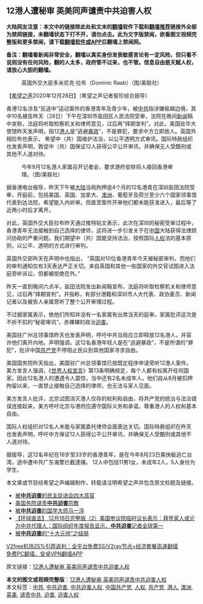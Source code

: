  <h2>12港人遭秘审 英美同声谴责中共迫害人权</h2> <p class="notice"><b>大陆网友注意：本文中的链接除此处和文末的<a href="https://github.com/bannedbook/fanqiang" >翻墙</a>软件下载和<a href="https://github.com/killgcd/justmysocks/blob/master/README.md">翻墙推荐</a>链接外全部为禁网链接，未翻墙状态下打不开，请勿点击。此为文字版禁闻，欲看图文视频完整版和更多禁闻，请下载<a href="https://github.com/bannedbook/fanqiang">翻墙软件或APP</a>后翻墙上禁闻网。</p><p>备注：翻墙看新闻非常安全，翻墙以真实身份发表敏感言论有一定风险，但只看不说则没有任何风险，翻的人太多，政府管不过来，也不管。信息自由是天赋人权，请放心大胆的翻墙。</b></p>  <div class="entry"> <figure><figcaption>英国外交大臣多米尼克·拉布（Dominic Raab）（图/美联社）</figcaption></figure> <p>【<span class='wp_keywordlink_affiliate'><a href="https://www.soundofhope.org" title="希望之声" target="_blank">希望之声</a></span>2020年12月28日】（希望之声记者斐珍综合报导）</p> <p>香港12名涉及“反送中”运动案件的香港青年及青少年，被<a href="https://www.bannedbook.org/bnews/tag/%e4%b8%ad%e5%85%b1/" class="st_tag internal_tag" rel="tag" title="标签 中共 下的日志">中共</a>指涉嫌偷越边境，其中10名被告昨天（28日）下午在深圳市盐田区人民法院受审，法院在晚间<span class='wp_keywordlink_affiliate'><a href="https://www.bannedbook.org/" title="新闻">新闻</a></span>稿中宣称，法庭将听取检察机关和律师意见，过后再“择期宣判”。对此，美国驻华大使馆昨天发声明，指12<a href="https://www.bannedbook.org/bnews/tag/%e6%b8%af%e4%ba%ba/" class="st_tag internal_tag" rel="tag" title="标签 港人 下的日志">港人</a>是“逃避<span class='wp_keywordlink'><a href="https://www.bannedbook.org/forum11/topic276.html" title="禁片：评中国共产党的暴政" target="_blank">暴政</a></span>”，不是罪犯，要求中方立即放人。英国外相拉布也表示， 希望中（共）国维护法治，以公平透明方式审讯。国际特赦组织也发表声明，敦促中（共）国保证12人获得公平公开审讯，并确保无人受酷刑或其他不人道对待。</p> <figure><figcaption>今年9月12名港人家属召开记者会，要求港府安排将人接回香港审理。（图/美联社）</figcaption></figure> <p>据香港电台报导，昨天下午被<span class='wp_keywordlink_affiliate'><a href="https://www.bannedbook.org/" title="大陆" target="_blank">大陆</a></span>当局拘押逾4个月的12名港青在深圳盐田法院受审，开庭前，包括美国、英国、加拿大、<a href="https://www.bannedbook.org/bnews/tag/%e6%be%b3%e6%b4%b2/" class="st_tag internal_tag" rel="tag" title="标签 澳洲 下的日志">澳洲</a>、葡萄牙及荷兰至少六个国家领事馆代表到达法院，希望能入内听审。但直至案件开审他们都未能获准进入，最后等了近两小时后才离开。</p>  <p>对此，英国外交大臣拉布昨天通过推特贴文表示，此次在深圳的秘密受审过程中，香港青年无法接触到自己选择的律师，这将进一步引发关于在<span class='wp_keywordlink_affiliate'><a href="https://www.bannedbook.org/" title="中国" target="_blank">中国</a></span>大陆获得法律顾问协助的严重问题。我们期望中（共）国能坚持法治，按照国际<a href="https://www.bannedbook.org/bnews/tag/%e4%ba%ba%e6%9d%83/" class="st_tag internal_tag" rel="tag" title="标签 人权 下的日志">人权</a>法的基本原则，以公平、透明的方式进行审判。</p> <p>英国外交部昨天在声明中也指出， “英国对10位香港青年今天被秘密审判，而他们的审判通知仅有3天表达严正关切。来自英国和其他一些国家的外交官试图进入法庭旁听诉讼，但都被拒绝在外。”</p> <p>昨天一直到晚间六点半，盐田法院发出新闻稿宣布，法庭将听取检察机关和律师意见，过后再“择期宣判”。并指称，有部分港籍和深圳市人大代表、政协委员、新闻记者以及被告人亲属旁听了整个公开审理过程。</p>  <p>不过据家属表示，依他们所知并没有一名家属有出席当天的庭审。家属批评这次是不折不扣的“秘密审讯”，赤裸裸的政治<a href="https://www.bannedbook.org/bnews/tag/%e8%bf%ab%e5%ae%b3/" class="st_tag internal_tag" rel="tag" title="标签 迫害 下的日志">迫害</a>。</p> <p>美国驻广州总领事馆昨天也发表声明，呼吁中共当局应立即释放12名港人，并容许他们离开内地。声明强调，这12名香港年轻人是在“逃避暴政”，不是所谓的“罪犯”，批评中国<a href="https://www.bannedbook.org/bnews/tag/%e5%85%b1%e4%ba%a7%e5%85%9a/" class="st_tag internal_tag" rel="tag" title="标签 共产党 下的日志">共产党</a>不停阻止民众到其他国家寻求自由。</p> <p>美国国务院昨天指出，美国驻广州总领事馆已按既定程序申请旁听12港人案件。美方发言人强调，《<span class='wp_keywordlink'><a href="https://www.bannedbook.org/forum2/topic1074.html" title="中共如何偽造《世界人權宣言》" target="_blank">世界人权宣言</a></span>》第13条明确规定，每个人都有权离开任何国家。因此12名港人的遭遇令人震惊，当中还有2名未成年人，他们自从8月被扣押拘留以来，一直禁止接触自己选择的律师，也无法与家人见面。</p>  <p>美方发言人批评，北京试图消灭港人仅存的权利和自由，将共产党的统治与法治错误连接起来，美方呼吁北京与港府应遵守国际义务和承诺，尊重港人的人权和基本自由。</p> <p>国际人权组织对12名人未能与家属委托律师会面表达关切。国际特赦组织在昨天也发表声明，呼吁中方保证12人获得公平公开审讯，并确保无人受酷刑或其他不人道对待。</p> <p>据报导，这12名年纪在16岁至33岁的香港青年，是在今年8月23日乘快艇逃亡台湾，途中遭中共广东海警拦截逮捕。 12人中包括11男1女，未成年2人，5人身份为学生。</p>  <p>本文章或节目经希望之声编辑制作，转载请注明希望之声并包含原文标题及链接。</p> <ul class='op-related-articles' title='相关阅读'> <li><a href='https://www.bannedbook.org/bnews/lishi/20201227/1455729.html' target='_blank'>被<b>中共迫害</b>的民主促进会四大高官</a></li> <li><a href='https://www.bannedbook.org/bnews/bannedvideo/20201225/1454837.html' target='_blank'>美国务院谴责<b>中共迫害</b>宗教</a></li> <li><a href='https://www.bannedbook.org/bnews/lishi/20201221/1451873.html' target='_blank'>被<b>中共迫害</b>的国学大师马一浮</a></li> <li><a href='https://www.bannedbook.org/bnews/bannedvideo/20201217/1449358.html' target='_blank'>【环球直击】 12月16日完整版（2）美国参议院临时议长表示：拜登家人或沦为中共代理人；国际组织年度报告显示，<b>中共迫害</b>记者全球第一</a></li> <li><a href='https://www.bannedbook.org/bnews/lishi/20201216/1448532.html' target='_blank'>被<b>中共迫害</b>的“十大元帅”之结局</a></li> </ul> <p class="texttj"> <a href="https://www.bannedbook.org/forum23/topic22702.html" target="_blank">V2free机场25%引荐返利：全平台免费SS/V2ray节点+经济套餐高速翻墙</a><br/> <a href="https://github.com/bannedbook/fanqiang/wiki/%E7%A6%81%E9%97%BB%E7%BD%91%E5%AE%89%E5%8D%93%E7%BF%BB%E5%A2%99%E6%96%B0%E9%97%BBAPP" target="_blank">免费PC翻墙、安卓VPN翻墙APP</a></p><p>原文链接：<a class="src_link"  href="https://www.soundofhope.org/post/458110" target="_blank">12港人遭秘审 英美同声谴责中共迫害人权</a></p><a name='sharetosocial'></a>       <div><b>本文的图文或视频完整版</b>：<a href='https://www.bannedbook.org/bnews/comments/20201229/1457037.html'>12港人遭秘审 英美同声谴责中共迫害人权</a></div>  </div><!--END ENTRY--> <div class="postfooter"> <div>本文标签：<a href="https://www.bannedbook.org/bnews/tag/%e4%b8%ad%e5%85%b1/" rel="tag">中共</a>, <a href="https://www.bannedbook.org/bnews/tag/%E4%B8%AD%E5%85%B1%E8%BF%AB%E5%AE%B3/" rel="tag">中共迫害</a>, <a href="https://www.bannedbook.org/bnews/tag/%E4%B8%AD%E5%85%B1%E8%BF%AB%E5%AE%B3%E4%BA%BA%E6%9D%83/" rel="tag">中共迫害人权</a>, <a href="https://www.bannedbook.org/bnews/tag/%e4%b8%ad%e5%9b%bd%e5%85%b1%e4%ba%a7%e5%85%9a/" rel="tag">中国共产党</a>, <a href="https://www.bannedbook.org/bnews/tag/%e4%ba%ba%e6%9d%83/" rel="tag">人权</a>, <a href="https://www.bannedbook.org/bnews/tag/%e5%85%b1%e4%ba%a7%e5%85%9a/" rel="tag">共产党</a>, <a href="https://www.bannedbook.org/bnews/tag/%e6%b8%af%e4%ba%ba/" rel="tag">港人</a>, <a href="https://www.bannedbook.org/bnews/tag/%e6%be%b3%e6%b4%b2/" rel="tag">澳洲</a>, <a href="https://www.bannedbook.org/bnews/tag/%E8%8B%B1%E7%BE%8E/" rel="tag">英美</a>, <a href="https://www.bannedbook.org/bnews/tag/%E8%B0%B4%E8%B4%A3%E4%B8%AD%E5%85%B1/" rel="tag">谴责中共</a>, <a href="https://www.bannedbook.org/bnews/tag/%e8%bf%ab%e5%ae%b3/" rel="tag">迫害</a>, <a href="https://www.bannedbook.org/bnews/tag/%E8%BF%AB%E5%AE%B3%E4%BA%BA%E6%9D%83/" rel="tag">迫害人权</a></div>  </div><!--END POSTFOOTER--> 
